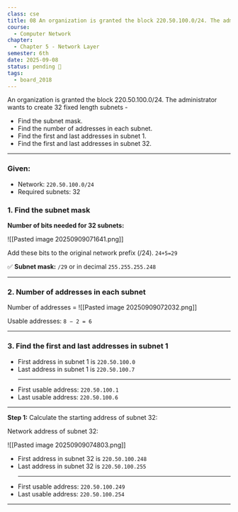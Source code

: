 ```yaml
---
class: cse
title: 08 An organization is granted the block 220.50.100.0/24. The administrator wants to create 32 fixed length subnets -
course:
  - Computer Network
chapter:
  - Chapter 5 - Network Layer
semester: 6th
date: 2025-09-08
status: pending 🛑
tags:
  - board_2018
---
```


An organization is granted the block 220.50.100.0/24. The administrator wants to create 32 fixed length subnets -
- Find the subnet mask.
- Find the number of addresses in each subnet.
- Find the first and last addresses in subnet 1.
- Find the first and last addresses in subnet 32.

---

### Given:

- Network: `220.50.100.0/24`    
- Required subnets: 32

### 1. Find the subnet mask

**Number of bits needed for 32 subnets:**  

![[Pasted image 20250909071641.png]]

Add these bits to the original network prefix (/24).
`24+5=29`

✅ **Subnet mask:** `/29` or in decimal `255.255.255.248`

---

### 2. Number of addresses in each subnet
Number of addresses = ![[Pasted image 20250909072032.png]]

Usable addresses: `8 − 2 = 6`

---

### 3. Find the first and last addresses in subnet 1

- First address in subnet 1 is `220.50.100.0`
- Last address in subnet 1 is `220.50.100.7`
  - ---
- First usable address: `220.50.100.1`    
- Last usable address: `220.50.100.6`

---

**Step 1:** Calculate the starting address of subnet 32:

Network address of subnet 32: 

![[Pasted image 20250909074803.png]]  

- First address in subnet 32 is `220.50.100.248`
- Last address in subnet 32 is `220.50.100.255`
  - ---
- First usable address: `220.50.100.249`    
- Last usable address: `220.50.100.254`

---